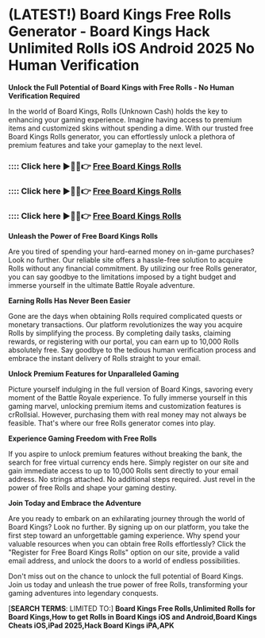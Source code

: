 # **(LATEST!) Board Kings Free Rolls Generator - Board Kings Hack Unlimited Rolls iOS Android 2025 No Human Verification**

**Unlock the Full Potential of Board Kings with Free Rolls - No Human Verification Required**

In the world of Board Kings, Rolls (Unknown Cash) holds the key to enhancing your gaming experience. Imagine having access to premium items and customized skins without spending a dime. With our trusted free Board Kings Rolls generator, you can effortlessly unlock a plethora of premium features and take your gameplay to the next level.

### :::: Click here ►🔴✅👉 <a href="https://lookerstudio.google.com/s/tJDcDkmBUTA">Free Board Kings Rolls</a>

### :::: Click here ►🔴✅👉 <a href="https://lookerstudio.google.com/s/tJDcDkmBUTA">Free Board Kings Rolls</a>

### :::: Click here ►🔴✅👉 <a href="https://lookerstudio.google.com/s/tJDcDkmBUTA">Free Board Kings Rolls</a>

**Unleash the Power of Free Board Kings Rolls**

Are you tired of spending your hard-earned money on in-game purchases? Look no further. Our reliable site offers a hassle-free solution to acquire Rolls without any financial commitment. By utilizing our free Rolls generator, you can say goodbye to the limitations imposed by a tight budget and immerse yourself in the ultimate Battle Royale adventure.

**Earning Rolls Has Never Been Easier**

Gone are the days when obtaining Rolls required complicated quests or monetary transactions. Our platform revolutionizes the way you acquire Rolls by simplifying the process. By completing daily tasks, claiming rewards, or registering with our portal, you can earn up to 10,000 Rolls absolutely free. Say goodbye to the tedious human verification process and embrace the instant delivery of Rolls straight to your email.

**Unlock Premium Features for Unparalleled Gaming**

Picture yourself indulging in the full version of Board Kings, savoring every moment of the Battle Royale experience. To fully immerse yourself in this gaming marvel, unlocking premium items and customization features is crRollsial. However, purchasing them with real money may not always be feasible. That's where our free Rolls generator comes into play.

**Experience Gaming Freedom with Free Rolls**

If you aspire to unlock premium features without breaking the bank, the search for free virtual currency ends here. Simply register on our site and gain immediate access to up to 10,000 Rolls sent directly to your email address. No strings attached. No additional steps required. Just revel in the power of free Rolls and shape your gaming destiny.

**Join Today and Embrace the Adventure**

Are you ready to embark on an exhilarating journey through the world of Board Kings? Look no further. By signing up on our platform, you take the first step toward an unforgettable gaming experience. Why spend your valuable resources when you can obtain free Rolls effortlessly? Click the "Register for Free Board Kings Rolls" option on our site, provide a valid email address, and unlock the doors to a world of endless possibilities.

Don't miss out on the chance to unlock the full potential of Board Kings. Join us today and unleash the true power of free Rolls, transforming your gaming adventures into legendary conquests.



[**SEARCH TERMS**: LIMITED TO:] **Board Kings Free Rolls,Unlimited Rolls for Board Kings,How to get Rolls in Board Kings iOS and Android,Board Kings Cheats iOS,iPad 2025,Hack Board Kings iPA,APK**